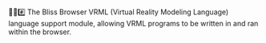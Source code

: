 🌳️🌐️#️⃣️ The Bliss Browser VRML (Virtual Reality Modeling Language) language support module, allowing VRML programs to be written in and ran within the browser.
